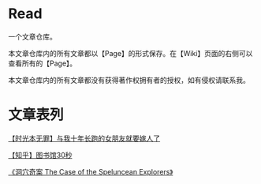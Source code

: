 # Read
一个文章仓库。

本文章仓库内的所有文章都以【Page】的形式保存。在【Wiki】页面的右侧可以查看所有的【Page】。

本文章仓库内的所有文章都没有获得著作权拥有者的授权，如有侵权请联系我。

# 文章表列
[【时光本无罪】与我十年长跑的女朋友就要嫁人了](https://github.com/909101/Read/wiki/%E3%80%90%E6%97%B6%E5%85%89%E6%9C%AC%E6%97%A0%E7%BD%AA%E3%80%91%E4%B8%8E%E6%88%91%E5%8D%81%E5%B9%B4%E9%95%BF%E8%B7%91%E7%9A%84%E5%A5%B3%E6%9C%8B%E5%8F%8B%E5%B0%B1%E8%A6%81%E5%AB%81%E4%BA%BA%E4%BA%86)

[【知乎】图书馆30秒](https://github.com/909101/Read/wiki/%E3%80%90%E7%9F%A5%E4%B9%8E%E3%80%91%E5%9B%BE%E4%B9%A6%E9%A6%8630%E7%A7%92)

[《洞穴奇案 The Case of the Speluncean Explorers》]([https://github.com/909101/Read/wiki/%E6%B4%9E%E7%A9%B4%E5%A5%87%E6%A1%88-The-Case-of-the-Speluncean-Explorers](https://github.com/909101/Read/wiki/%E3%80%8A%E6%B4%9E%E7%A9%B4%E5%A5%87%E6%A1%88-The-Case-of-the-Speluncean-Explorers%E3%80%8B))
